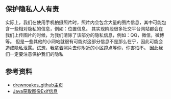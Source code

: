 

## 保护隐私人人有责
实际上，我们在使用手机拍摄照片时，照片内会包含大量的图片信息，其中可能包含一些相对隐私的信息，例如：位置信息。
其实现阶段很多社交平台网站都会在我们上传图片的时候，为我们清除了该部分的隐私信息，例如：QQ，微信，微博等。
但是一些其他的小网站就很有可能对这部分信息不是那么在乎，因此可能会造成隐私泄露。试想，我拿着照片去你附近的小区蹲点等你，你害怕不。
因此我们一定要注意保护我们的隐私

## 参考资料

- [drewnoakes_github主页](https://github.com/drewnoakes/metadata-extractor)
- [Java获取图像Exif信息](https://blog.csdn.net/itsonglin/article/details/46405313)
